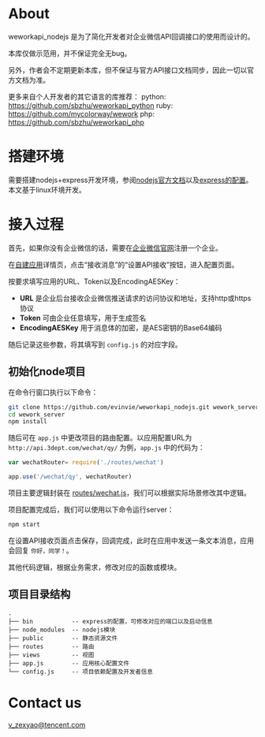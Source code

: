 # About

weworkapi_nodejs 是为了简化开发者对企业微信API回调接口的使用而设计的。

本库仅做示范用，并不保证完全无bug。

另外，作者会不定期更新本库，但不保证与官方API接口文档同步，因此一切以官方文档为准。

更多来自个人开发者的其它语言的库推荐：
python: https://github.com/sbzhu/weworkapi_python
ruby: https://github.com/mycolorway/wework
php: https://github.com/sbzhu/weworkapi_php

# 搭建环境

需要搭建nodejs+express开发环境，参阅[nodejs官方文档]以及[express的配置]。本文基于linux环境开发。

[nodejs官方文档]: https://nodejs.org/en/
[express的配置]: https://expressjs.com/

# 接入过程

首先，如果你没有企业微信的话，需要在[企业微信官网]注册一个企业。

在[自建应用]详情页，点击“接收消息”的“设置API接收”按钮，进入配置页面。

按要求填写应用的URL、Token以及EncodingAESKey：

- __URL__ 是企业后台接收企业微信推送请求的访问协议和地址，支持http或https协议
- __Token__ 可由企业任意填写，用于生成签名
- __EncodingAESKey__ 用于消息体的加密，是AES密钥的Base64编码

随后记录这些参数，将其填写到 `config.js` 的对应字段。

[企业微信官网]: https://work.weixin.qq.com/
[自建应用]: https://work.weixin.qq.com/api/doc#10025

## 初始化node项目

在命令行窗口执行以下命令：

```bash
git clone https://github.com/evinvie/weworkapi_nodejs.git wework_server
cd wework_server
npm install
```

随后可在 `app.js` 中更改项目的路由配置。以应用配置URL为 `http://api.3dept.com/wechat/qy/` 为例，`app.js` 中的代码为：

```javascript
var wechatRouter= require('./routes/wechat')

app.use('/wechat/qy', wechatRouter)
```

项目主要逻辑封装在 [routes/wechat.js]，我们可以根据实际场景修改其中逻辑。

项目配置完成后，我们可以使用以下命令运行server：

```bash
npm start
```

在设置API接收页面点击保存，回调完成，此时在应用中发送一条文本消息，应用会回复 `你好，同学！`。

其他代码逻辑，根据业务需求，修改对应的函数或模块。

[routes/wechat.js]: https://github.com/evinvie/weworkapi_nodejs/blob/master/routes/wechat.js

## 项目目录结构

```
.
├── bin           -- express的配置，可修改对应的端口以及启动信息
├── node_modules  -- nodejs模块
├── public        -- 静态资源文件
├── routes        -- 路由
├── views         -- 视图
├── app.js        -- 应用核心配置文件
└── config.js     -- 项目依赖配置及开发者信息
```

# Contact us

v_zexyao@tencent.com
